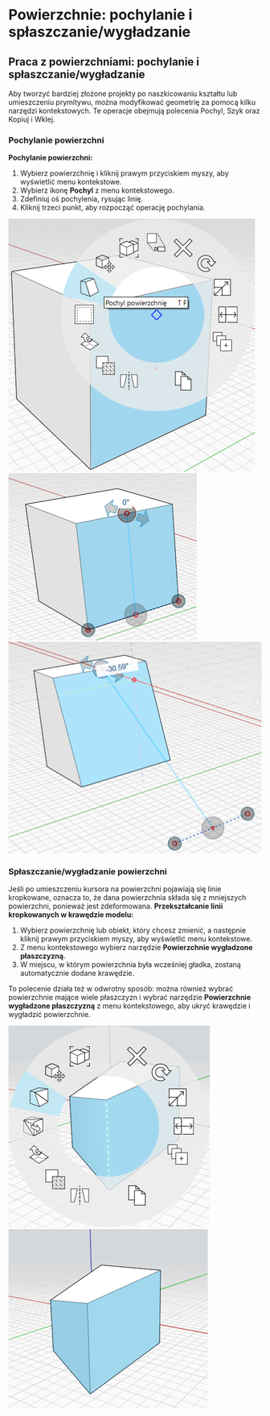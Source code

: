 # Powierzchnie: pochylanie i spłaszczanie/wygładzanie

## Praca z powierzchniami: pochylanie i spłaszczanie/wygładzanie

Aby tworzyć bardziej złożone projekty po naszkicowaniu kształtu lub umieszczeniu prymitywu, można modyfikować geometrię za pomocą kilku narzędzi kontekstowych. Te operacje obejmują polecenia Pochyl, Szyk oraz Kopiuj i Wklej.

### Pochylanie powierzchni

**Pochylanie powierzchni:**

1. Wybierz powierzchnię i kliknij prawym przyciskiem myszy, aby wyświetlić menu kontekstowe.
2. Wybierz ikonę **Pochyl** z menu kontekstowego.
3. Zdefiniuj oś pochylenia, rysując linię.
4. Kliknij trzeci punkt, aby rozpocząć operację pochylania.

![](../.gitbook/assets/tilt_face.png)  
![](../.gitbook/assets/tilt2.png)  
![](../.gitbook/assets/tilt3.png)

### Spłaszczanie/wygładzanie powierzchni

Jeśli po umieszczeniu kursora na powierzchni pojawiają się linie kropkowane, oznacza to, że dana powierzchnia składa się z mniejszych powierzchni, ponieważ jest zdeformowana. **Przekształcanie linii kropkowanych w krawędzie modelu:**

1. Wybierz powierzchnię lub obiekt, który chcesz zmienić, a następnie kliknij prawym przyciskiem myszy, aby wyświetlić menu kontekstowe.
2. Z menu kontekstowego wybierz narzędzie **Powierzchnie wygładzone płaszczyzną**.
3. W miejscu, w którym powierzchnia była wcześniej gładka, zostaną automatycznie dodane krawędzie.

To polecenie działa też w odwrotny sposób: można również wybrać powierzchnie mające wiele płaszczyzn i wybrać narzędzie **Powierzchnie wygładzone płaszczyzną** z menu kontekstowego, aby ukryć krawędzie i wygładzić powierzchnie.

![](../.gitbook/assets/smooth_face.png)  
![](../.gitbook/assets/smoothed_face.png)

## 

